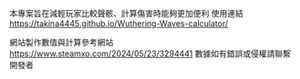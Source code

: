 本專案旨在減輕玩家比較聲骸、計算傷害時能夠更加便利
使用連結 https://takina4445.github.io/Wuthering-Waves-calculator/

網站製作數值與計算參考網站 https://www.steamxo.com/2024/05/23/3294441
數據如有錯誤或侵權請聯繫開發者
